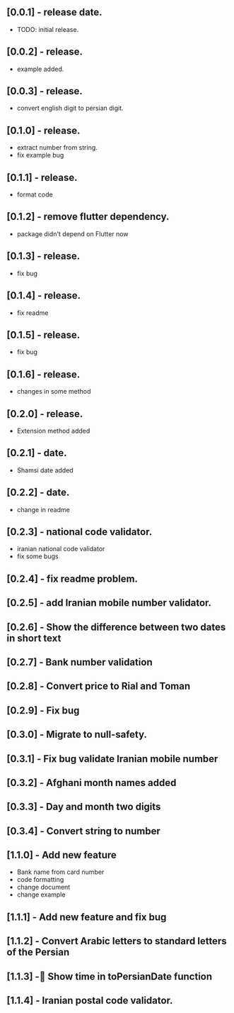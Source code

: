 ## [0.0.1] - release date.

- TODO: initial release.

## [0.0.2] - release.

- example added.

## [0.0.3] - release.

- convert english digit to persian digit.

## [0.1.0] - release.

- extract number from string.
- fix example bug

## [0.1.1] - release.

- format code

## [0.1.2] - remove flutter dependency.

- package didn't depend on Flutter now

## [0.1.3] - release.

- fix bug

## [0.1.4] - release.

- fix readme

## [0.1.5] - release.

- fix bug

## [0.1.6] - release.

- changes in some method

## [0.2.0] - release.

- Extension method added

## [0.2.1] - date.

- Shamsi date added

## [0.2.2] - date.

- change in readme

## [0.2.3] - national code validator.

- iranian national code validator
- fix some bugs

## [0.2.4] - fix readme problem.

## [0.2.5] - add Iranian mobile number validator.

## [0.2.6] - Show the difference between two dates in short text

## [0.2.7] - Bank number validation

## [0.2.8] - Convert price to Rial and Toman

## [0.2.9] - Fix bug

## [0.3.0] - Migrate to null-safety.

## [0.3.1] - Fix bug validate Iranian mobile number 

## [0.3.2] - Afghani month names added

## [0.3.3] - Day and month two digits

## [0.3.4] - Convert string to number

## [1.1.0] - Add new feature
- Bank name from card number
- code formatting
- change document
- change example

## [1.1.1] - Add new feature and fix bug

## [1.1.2] - Convert Arabic letters to standard letters of the Persian

## [1.1.3] - َShow time in toPersianDate function

## [1.1.4] - Iranian postal code validator.